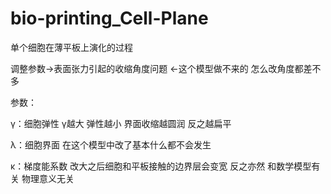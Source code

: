 # bio-printing_Cell-Plane

单个细胞在薄平板上演化的过程

调整参数→表面张力引起的收缩角度问题   ←这个模型做不来的 怎么改角度都差不多

参数：

γ：细胞弹性 γ越大 弹性越小 界面收缩越圆润 反之越扁平

λ：细胞界面 在这个模型中改了基本什么都不会发生

κ：梯度能系数 改大之后细胞和平板接触的边界层会变宽 反之亦然 和数学模型有关 物理意义无关


